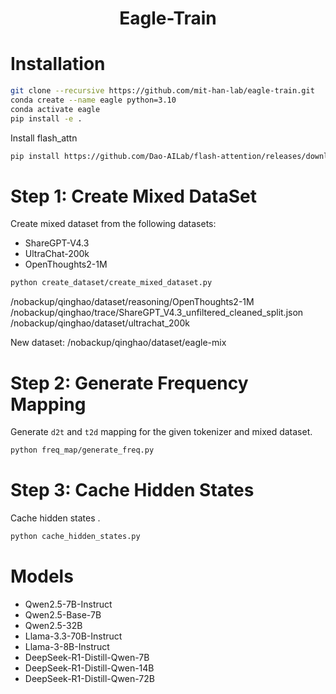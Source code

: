 <h1 style="text-align: center;">Eagle-Train</h1>

# Installation

```bash
git clone --recursive https://github.com/mit-han-lab/eagle-train.git
conda create --name eagle python=3.10
conda activate eagle
pip install -e .
```

Install flash_attn
```bash
pip install https://github.com/Dao-AILab/flash-attention/releases/download/v2.7.4.post1/flash_attn-2.7.4.post1+cu12torch2.6cxx11abiTRUE-cp310-cp310-linux_x86_64.whl
```





# Step 1: Create Mixed DataSet

Create mixed dataset from the following datasets:

- ShareGPT-V4.3
- UltraChat-200k
- OpenThoughts2-1M

```bash
python create_dataset/create_mixed_dataset.py
```

/nobackup/qinghao/dataset/reasoning/OpenThoughts2-1M
/nobackup/qinghao/trace/ShareGPT_V4.3_unfiltered_cleaned_split.json
/nobackup/qinghao/dataset/ultrachat_200k


New dataset:
/nobackup/qinghao/dataset/eagle-mix

# Step 2: Generate Frequency Mapping

Generate `d2t` and `t2d` mapping for the given tokenizer and mixed dataset.

```bash
python freq_map/generate_freq.py
```

# Step 3: Cache Hidden States

Cache hidden states .

```bash
python cache_hidden_states.py
```


# Models

- Qwen2.5-7B-Instruct
- Qwen2.5-Base-7B
- Qwen2.5-32B
- Llama-3.3-70B-Instruct
- Llama-3-8B-Instruct
- DeepSeek-R1-Distill-Qwen-7B
- DeepSeek-R1-Distill-Qwen-14B
- DeepSeek-R1-Distill-Qwen-72B